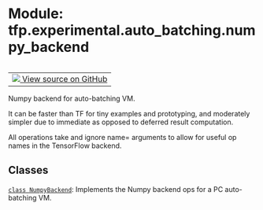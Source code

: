 <div itemscope itemtype="http://developers.google.com/ReferenceObject">
<meta itemprop="name" content="tfp.experimental.auto_batching.numpy_backend" />
<meta itemprop="path" content="Stable" />
</div>

# Module: tfp.experimental.auto_batching.numpy_backend


<table class="tfo-notebook-buttons tfo-api" align="left">

<td>
  <a target="_blank" href="https://github.com/tensorflow/probability/blob/master/tensorflow_probability/python/experimental/auto_batching/numpy_backend.py">
    <img src="https://www.tensorflow.org/images/GitHub-Mark-32px.png" />
    View source on GitHub
  </a>
</td></table>



Numpy backend for auto-batching VM.

<!-- Placeholder for "Used in" -->

It can be faster than TF for tiny examples and prototyping, and moderately
simpler due to immediate as opposed to deferred result computation.

All operations take and ignore name= arguments to allow for useful op names in
the TensorFlow backend.

## Classes

[`class NumpyBackend`](../../../tfp/experimental/auto_batching/NumpyBackend.md): Implements the Numpy backend ops for a PC auto-batching VM.

